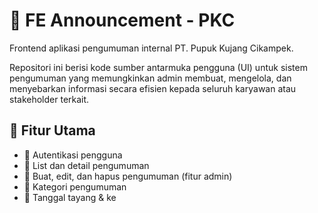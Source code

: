 # 📢 FE Announcement - PKC

Frontend aplikasi pengumuman internal PT. Pupuk Kujang Cikampek.

Repositori ini berisi kode sumber antarmuka pengguna (UI) untuk sistem pengumuman yang memungkinkan admin membuat, mengelola, dan menyebarkan informasi secara efisien kepada seluruh karyawan atau stakeholder terkait.

## 🚀 Fitur Utama

- 🔐 Autentikasi pengguna
- 📜 List dan detail pengumuman
- 📝 Buat, edit, dan hapus pengumuman (fitur admin)
- 📂 Kategori pengumuman
- 📅 Tanggal tayang & ke
